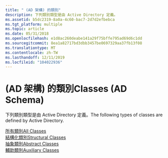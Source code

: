 ```yaml
---
title: " (AD 架構) 的類別"
description: 下列類別類型是由 Active Directory 定義。
ms.assetid: b5dc2319-8a0a-4c60-bac7-2d7d2efbebca
ms.tgt_platform: multiple
ms.topic: article
ms.date: 05/31/2018
ms.openlocfilehash: e1d8ac260deabe141a29f75bffe795ad69d6c1dd
ms.sourcegitcommit: 8ea1a82717bd3dbb3457be0697329aa37fb13f08
ms.translationtype: MT
ms.contentlocale: zh-TW
ms.lasthandoff: 12/11/2019
ms.locfileid: "104022936"
---
```

# <a name="classes-ad-schema"></a><span data-ttu-id="3df23-103"> (AD 架構) 的類別</span><span class="sxs-lookup"><span data-stu-id="3df23-103">Classes (AD Schema)</span></span>

<span data-ttu-id="3df23-104">下列類別類型是由 Active Directory 定義。</span><span class="sxs-lookup"><span data-stu-id="3df23-104">The following types of classes are defined by Active Directory.</span></span>

<dl>

[<span data-ttu-id="3df23-105">所有類別</span><span class="sxs-lookup"><span data-stu-id="3df23-105">All Classes</span></span>](classes-all.md)  
[<span data-ttu-id="3df23-106">結構化類別</span><span class="sxs-lookup"><span data-stu-id="3df23-106">Structural Classes</span></span>](classes-structural.md)  
[<span data-ttu-id="3df23-107">抽象類別</span><span class="sxs-lookup"><span data-stu-id="3df23-107">Abstract Classes</span></span>](classes-abstract.md)  
[<span data-ttu-id="3df23-108">輔助類別</span><span class="sxs-lookup"><span data-stu-id="3df23-108">Auxiliary Classes</span></span>](classes-auxiliary.md)  
</dl>

 

 




